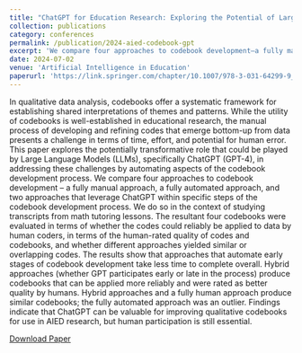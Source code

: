 ```yaml
---
title: "ChatGPT for Education Research: Exploring the Potential of Large Language Models for Qualitative Codebook Development"
collection: publications
category: conferences
permalink: /publication/2024-aied-codebook-gpt
excerpt: 'We compare four approaches to codebook development–a fully manual approach, a fully automated approach, and two approaches that leverage ChatGPT within specific steps of the codebook development process. The results show that approaches that automate early stages of codebook development take less time to complete overall. Hybrid approaches (whether GPT participates early or late in the process) produce codebooks that can be applied more reliably and were rated as better quality by humans.'
date: 2024-07-02
venue: 'Artificial Intelligence in Education'
paperurl: 'https://link.springer.com/chapter/10.1007/978-3-031-64299-9_10'
---
```


In qualitative data analysis, codebooks offer a systematic framework for establishing shared interpretations of themes and patterns. While the utility of codebooks is well-established in educational research, the manual process of developing and refining codes that emerge bottom-up from data presents a challenge in terms of time, effort, and potential for human error. This paper explores the potentially transformative role that could be played by Large Language Models (LLMs), specifically ChatGPT (GPT-4), in addressing these challenges by automating aspects of the codebook development process. We compare four approaches to codebook development – a fully manual approach, a fully automated approach, and two approaches that leverage ChatGPT within specific steps of the codebook development process. We do so in the context of studying transcripts from math tutoring lessons. The resultant four codebooks were evaluated in terms of whether the codes could reliably be applied to data by human coders, in terms of the human-rated quality of codes and codebooks, and whether different approaches yielded similar or overlapping codes. The results show that approaches that automate early stages of codebook development take less time to complete overall. Hybrid approaches (whether GPT participates early or late in the process) produce codebooks that can be applied more reliably and were rated as better quality by humans. Hybrid approaches and a fully human approach produce similar codebooks; the fully automated approach was an outlier. Findings indicate that ChatGPT can be valuable for improving qualitative codebooks for use in AIED research, but human participation is still essential.

[Download Paper](https://link.springer.com/chapter/10.1007/978-3-031-64299-9_10)

